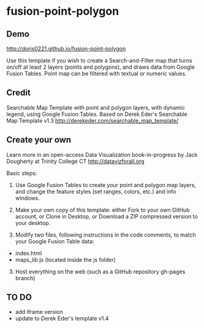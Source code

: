 fusion-point-polygon
========================

## Demo
http://doris0221.github.io/fusion-point-polygon

Use this template if you wish to create a Search-and-Filter map that turns on/off at least 2 layers (points and polygons), and draws data from Google Fusion Tables. Point map can be filtered with textual or numeric values.

## Credit
Searchable Map Template with point and polygon layers, with dynamic legend, using Google Fusion Tables. Based on Derek Eder's Searchable Map Template v1.3 http://derekeder.com/searchable_map_template/

## Create your own
Learn more in an open-access Data Visualization book-in-progress by Jack Dougherty at Trinity College CT
http://datavizforall.org

Basic steps:

1) Use Google Fusion Tables to create your point and polygon map layers, and change the feature styles (set ranges, colors, etc.) and info windows.

2) Make your own copy of this template: either Fork to your own GitHub account, or Clone in Desktop, or Download a ZIP compressed version to your desktop.

3) Modify two files, following instructions in the code comments, to match your Google Fusion Table data:

- index.html
- maps_lib.js (located inside the js folder)

3) Host everything on the web (such as a GitHub repository gh-pages branch)

## TO DO
- add iframe version
- update to Derek Eder's template v1.4
